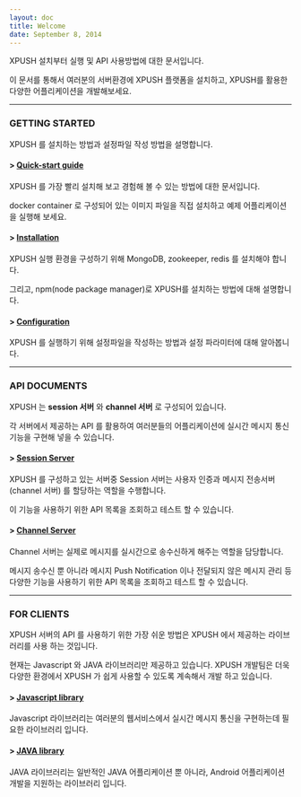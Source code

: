```yaml
---
layout: doc
title: Welcome
date: September 8, 2014
---
```


XPUSH 설치부터 실행 및 API 사용방법에 대한 문서입니다.

이 문서를 통해서 여러분의 서버환경에 XPUSH 플랫폼을 설치하고, XPUSH를 활용한 다양한 어플리케이션을 개발해보세요.

- - -

### GETTING STARTED
XPUSH 를 설치하는 방법과 설정파일 작성 방법을 설명합니다.

#### > [Quick-start guide](/doc/quick-start)
XPUSH 를 가장 빨리 설치해 보고 경험해 볼 수 있는 방법에 대한 문서입니다.

docker container 로 구성되어 있는 이미지 파일을 직접 설치하고 예제 어플리케이션을 실행해 보세요.

#### > [Installation](/doc/installation)
XPUSH 실행 환경을 구성하기 위해 MongoDB, zookeeper, redis 를 설치해야 합니다.

그리고, npm(node package manager)로 XPUSH를 설치하는 방법에 대해 설명합니다.

#### > [Configuration](/doc/configuration)
XPUSH 를 실행하기 위해 설정파일을 작성하는 방법과 설정 파라미터에 대해 알아봅니다.

- - -

### API DOCUMENTS
XPUSH 는 **session 서버** 와 **channel 서버** 로 구성되어 있습니다.

각 서버에서 제공하는 API 를 활용하여 여러분들의 어플리케이션에 실시간 메시지 통신 기능을 구현해 넣을 수 있습니다.

#### > [Session Server](/doc/api/session)
XPUSH 를 구성하고 있는 서버중 Session 서버는 사용자 인증과 메시지 전송서버(channel 서버) 를 할당하는 역할을 수행합니다.

이 기능을 사용하기 위한 API 목록을 조회하고 테스트 할 수 있습니다.

#### > [Channel Server](/doc/api/channel)
Channel 서버는 실제로 메시지를 실시간으로 송수신하게 해주는 역할을 담당합니다.

메시지 송수신 뿐 아니라 메시지 Push Notification 이나 전달되지 않은 메시지 관리 등 다양한 기능을 사용하기 위한 API 목록을 조회하고 테스트 할 수 있습니다.

- - -

### FOR CLIENTS
XPUSH 서버의 API 를 사용하기 위한 가장 쉬운 방법은 XPUSH 에서 제공하는 라이브러리를 사용 하는 것입니다.

현재는 Javascript 와 JAVA 라이브러리만 제공하고 있습니다. XPUSH 개발팀은 더욱 다양한 환경에서 XPUSH 가 쉽게 사용할 수 있도록 계속해서 개발 하고 있습니다.

#### > [Javascript library](/doc/library/javascript)
Javascript 라이브러리는 여러분의 웹서비스에서 실시간 메시지 통신을 구현하는데 필요한 라이브러리 입니다.

#### > [JAVA library](/doc/library/java)
JAVA 라이브러리는 일반적인 JAVA 어플리케이션 뿐 아니라, Android 어플리케이션 개발을 지원하는 라이브러리 입니다.
